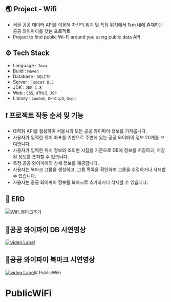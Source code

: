 ## 🌏 Project - Wifi
- 서울 공공 데이터 API를 이용해 자신의 위치 및 특정 위치에서 1km 내에 존재하는 공공 와이파이를 찾는 프로젝트
- Project to find public Wi-Fi around you using public data API

## ⚙ Tech Stack
- Language : `Java`
- Build : `Maven`
- Database : `SQLITE`
- Server : `Tomcat 8.5`
- JDK : `JDK 1.8`
- Web : `CSS`, `HTML5`, `JSP`
- Library : `Lombok`, `Okhttp3`, `Gson`


## ❗ 프로젝트 작동 순서 및 기능
- OPEN API를 활용하여 서울시의 모든 공공 와이파이 정보를 가져옵니다.
- 사용자가 입력한 위치 좌표를 기반으로 주변에 있는 공공 와이파이 정보 20개를 보여줍니다.
- 사용자가 입력한 위치 정보와 조회한 시점을 기준으로 DB에 정보를 저장하고, 저장된 정보를 조회할 수 있습니다.
- 특정 공공 와이파이의 상세 정보를 제공합니다.
- 사용자는 북마크 그룹을 생성하고, 그룹 목록을 확인하며 그룹을 수정하거나 삭제할 수 있습니다.
- 사용자는 공공 와이파이 정보를 북마크로 추가하거나 삭제할 수 있습니다.

## 📌 ERD
![Wifi_북마크추가](https://github.com/kdmin0706/Public-Wifi/assets/124044861/e92f07a8-7062-412e-a9a7-6eb6e28b1a9d)

## 📌공공 와이파이 DB 시연영상
[![video Label](http://img.youtube.com/vi/kGk7caUQXY4/0.jpg)](https://youtu.be/kGk7caUQXY4)

## 📌공공 와이파이 북마크 시연영상
[![video Label](http://img.youtube.com/vi/FVyeQ4SgxTI/0.jpg)](https://youtu.be/FVyeQ4SgxTI)# PublicWiFi
# PublicWiFi
